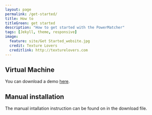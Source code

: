 ```yaml
---
layout: page
permalink: /get-started/
title: How to 
titleGreen: get started
description: "How to get started with the PowerMatcher"
tags: [Jekyll, theme, responsive]
image:
  feature: site/Get Started_website.jpg
  credit: Texture Lovers
  creditlink: http://texturelovers.com
---
```


## Virtual Machine ##
You can download a demo [here](https://github.com/flexiblepower/flexiblepower.github.io/blob/master/download/PowerMatcherSuite_13.10_Demo.zip?raw=true).

## Manual installation ##
The manual intallation instruction can be found on in the download file.

